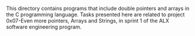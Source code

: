 This directory contains programs that include double pointers and arrays in the C programming language.
Tasks presented here are related to project 0x07-Even more pointers, Arrays and Strings, in sprint 1
of the ALX software engineering program.
